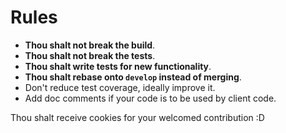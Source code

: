 # Rules
* **Thou shalt not break the build**.
* **Thou shalt not break the tests**.
* **Thou shalt write tests for new functionality**.
* **Thou shalt rebase onto `develop` instead of merging**.
* Don't reduce test coverage, ideally improve it.
* Add doc comments if your code is to be used by client code.

Thou shalt receive cookies for your welcomed contribution :D
